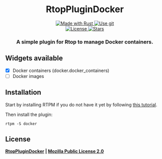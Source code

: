 <!--suppress HtmlDeprecatedAttribute -->
<div align="center">
    <h1>
      RtopPluginDocker
    </h1>
    <a href="https://www.rust-lang.org/">
        <img src="https://img.shields.io/badge/Rust-000000?style=for-the-badge&logo=rust&logoColor=white" alt="Made with Rust">
    </a>
    <a href="https://github.com/Asthowen/RtopPluginDocker">
        <img src="https://img.shields.io/badge/Git-F05032?style=for-the-badge&logo=git&logoColor=white" alt="Use git">
    </a>
    <br>
    <a href="https://github.com/Asthowen/RtopPluginDocker/blob/main/LICENSE">
        <img src="https://img.shields.io/github/license/Asthowen/RtopPluginDocker?style=for-the-badge" alt="License">
    </a>
    <a href="https://github.com/Asthowen/RtopPluginDocker/stargazers">
        <img src="https://img.shields.io/github/stars/Asthowen/RtopPluginDocker?style=for-the-badge" alt="Stars">
    </a>
    <h3>
        <strong>A simple plugin for Rtop to manage Docker containers.</strong>
    </h3>
</div>


## Widgets available
- [x] Docker containers (docker.docker_containers)
- [ ] Docker images

## Installation
Start by installing RTPM if you do not have it yet by following [this tutorial](https://github.com/RtopRS/RtopPluginManager/wiki/Installation).

Then install the plugin:
```
rtpm -S docker
```

## License
**[RtopPluginDocker](https://github.com/Asthowen/RtopPluginDocker) | [Mozilla Public License 2.0](https://github.com/Asthowen/RtopPluginDocker/blob/main/LICENSE)**